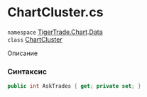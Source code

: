
# ChartCluster.cs
`namespace` [TigerTrade.Chart](../../../../TigerTrade.Chart.md).[Data](../../../../TigerTrade.Chart/Data.md)  
    `class` [ChartCluster](../../ChartCluster.cs.md)

Описание

### Синтаксис
```csharp
public int AskTrades { get; private set; }
```
